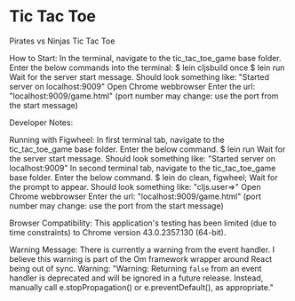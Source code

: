 # Tic Tac Toe

Pirates vs Ninjas Tic Tac Toe


How to Start:
In the terminal, navigate to the tic_tac_toe_game base folder.
Enter the below commands into the terminal:
$ lein cljsbuild once
$ lein run
Wait for the server start message. Should look something like: "Started server on localhost:9009"
Open Chrome webbrowser
Enter the url: "localhost:9009/game.html"  (port number may change: use the port from the start message)






Developer Notes:

Running with Figwheel:
In first terminal tab, navigate to the tic_tac_toe_game base folder. Enter the below command.
$ lein run
Wait for the server start message. Should look something like: "Started server on localhost:9009"
In second terminal tab, navigate to the tic_tac_toe_game base folder. Enter the below command.
$ lein do clean, figwheel;
Wait for the prompt to appear.  Should look something like: "cljs.user=>"
Open Chrome webbrowser
Enter the url: "localhost:9009/game.html"  (port number may change: use the port from the start message)

Browser Compatibility:
This application's testing has been limited (due to time constraints) to Chrome version 43.0.2357.130 (64-bit). 

Warning Message:
There is currently a warning from the event handler.  I believe this warning is part of the Om framework wrapper around React being out of sync.  Warning: "Warning: Returning `false` from an event handler is deprecated and will be ignored in a future release. Instead, manually call e.stopPropagation() or e.preventDefault(), as appropriate."
